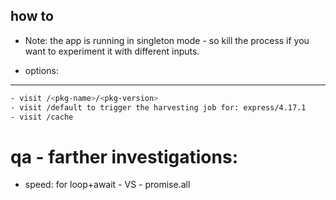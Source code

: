 ## how to

- Note: the app is running in singleton mode - so kill the process if you want to experiment it with different inputs.

- options:

---
```sh 
- visit /<pkg-name>/<pkg-version>
- visit /default to trigger the harvesting job for: express/4.17.1
- visit /cache
```

# qa - farther investigations:

- speed:  for loop+await - VS - promise.all
